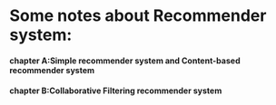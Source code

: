 # Some notes about Recommender system:
#### chapter A:Simple recommender system and Content-based recommender system
#### chapter B:Collaborative Filtering recommender system